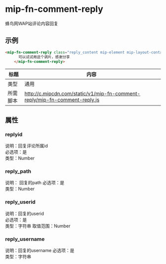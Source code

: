 # mip-fn-comment-reply
 <p>蜂鸟网WAP站评论内容回复</p>
 
## 示例
```html
<mip-fn-comment-reply class="reply_content mip-element mip-layout-container" replyid="877998" reply_path="877998," reply_userid="10515443" reply_username="爱德天空" on="tap:post-lightbox.open">
      可以试试用这个调片，感谢分享
    </mip-fn-comment-reply>
```

标题|内容
----|----
类型|通用 
所需脚本|http://c.mipcdn.com/static/v1/mip-fn-comment-reply/mip-fn-comment-reply.js

## 属性
### replyid
说明：回复评论所属id  
必选项：是  
类型：Number 

### reply_path
说明：  回复的path
必选项：是  
类型：Number 
 
### reply_userid
说明：回复的userid  
必选项：是  
类型：字符串 
取值范围：Number

### reply_username
说明：回复的username 
必选项：是  
类型：字符串  






